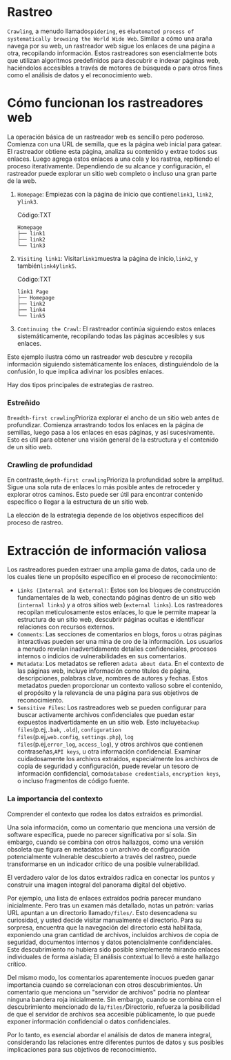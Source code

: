 # Rastreo

`Crawling`, a menudo llamado`spidering`, es el`automated process of systematically browsing the World Wide Web`. Similar a cómo una araña navega por su web, un rastreador web sigue los enlaces de una página a otra, recopilando información. Estos rastreadores son esencialmente bots que utilizan algoritmos predefinidos para descubrir e indexar páginas web, haciéndolos accesibles a través de motores de búsqueda o para otros fines como el análisis de datos y el reconocimiento web.

# **Cómo funcionan los rastreadores web**

La operación básica de un rastreador web es sencillo pero poderoso. Comienza con una URL de semilla, que es la página web inicial para gatear. El rastreador obtiene esta página, analiza su contenido y extrae todos sus enlaces. Luego agrega estos enlaces a una cola y los rastrea, repitiendo el proceso iterativamente. Dependiendo de su alcance y configuración, el rastreador puede explorar un sitio web completo o incluso una gran parte de la web.

1. `Homepage`: Empiezas con la página de inicio que contiene`link1`, `link2`, y`link3`.
    
    Código:TXT
    
    ```
    Homepage
    ├── link1
    ├── link2
    └── link3
    
    ```
    
2. `Visiting link1`: Visitar`link1`muestra la página de inicio,`link2`, y también`link4`y`link5`.
    
    Código:TXT
    
    ```
    link1 Page
    ├── Homepage
    ├── link2
    ├── link4
    └── link5
    
    ```
    
3. `Continuing the Crawl`: El rastreador continúa siguiendo estos enlaces sistemáticamente, recopilando todas las páginas accesibles y sus enlaces.

Este ejemplo ilustra cómo un rastreador web descubre y recopila información siguiendo sistemáticamente los enlaces, distinguiéndolo de la confusión, lo que implica adivinar los posibles enlaces.

Hay dos tipos principales de estrategias de rastreo.

### **Estreñido**

[](https://mermaid.ink/svg/pako:eNo90D0PgjAQBuC_0twsg98Jgwkf6oKJgThZhkpPIEohpR0M4b970shNd09uuHsHKFqJ4EOpRVexJOWqtw83ZIiS3dKEK0YV3K-iRLbMuUIluQqY5x1Y6HSV_yFysCYIJ4gdbGY4OtgSRBOcHOxmODvYE8ACGtSNqCXdOPwu4WAqbJCDT60U-sWBq5H2hDVt9lEF-EZbXIBubVmB_xTvnibbSWEwrgX91syKsjatvrgIpiTGL-8RVcQ)

`Breadth-first crawling`Prioriza explorar el ancho de un sitio web antes de profundizar. Comienza arrastrando todos los enlaces en la página de semillas, luego pasa a los enlaces en esas páginas, y así sucesivamente. Esto es útil para obtener una visión general de la estructura y el contenido de un sitio web.

### **Crawling de profundidad**

[](https://mermaid.ink/svg/pako:eNo9zz0PgjAQBuC_0twsg18LgwlfGyYG4uQ5VHoC0RZS2sEQ_rsnTezU98mlvXeGZlAEMbRWjp0oKzSTf4RQEylxrUo0gk9yu8iWxPaOhoxCk4goOok06I41XSELsGfIVsgDHBjyFYoAR4YivCEEGtiAJqtlr3iZ-fclgutIE0LMVyXtCwHNwnPSu6H-mAZiZz1twA6-7SB-yvfEyY9KOsp7ySX0X0n1brDn0HWtvHwB2SFOww)

En contraste,`depth-first crawling`Prioriza la profundidad sobre la amplitud. Sigue una sola ruta de enlaces lo más posible antes de retroceder y explorar otros caminos. Esto puede ser útil para encontrar contenido específico o llegar a la estructura de un sitio web.

La elección de la estrategia depende de los objetivos específicos del proceso de rastreo.

# **Extracción de información valiosa**

Los rastreadores pueden extraer una amplia gama de datos, cada uno de los cuales tiene un propósito específico en el proceso de reconocimiento:

- `Links (Internal and External)`: Estos son los bloques de construcción fundamentales de la web, conectando páginas dentro de un sitio web (`internal links`) y a otros sitios web (`external links`). Los rastreadores recopilan meticulosamente estos enlaces, lo que le permite mapear la estructura de un sitio web, descubrir páginas ocultas e identificar relaciones con recursos externos.
- `Comments`: Las secciones de comentarios en blogs, foros u otras páginas interactivas pueden ser una mina de oro de la información. Los usuarios a menudo revelan inadvertidamente detalles confidenciales, procesos internos o indicios de vulnerabilidades en sus comentarios.
- `Metadata`: Los metadatos se refieren a`data about data`. En el contexto de las páginas web, incluye información como títulos de página, descripciones, palabras clave, nombres de autores y fechas. Estos metadatos pueden proporcionar un contexto valioso sobre el contenido, el propósito y la relevancia de una página para sus objetivos de reconocimiento.
- `Sensitive Files`: Los rastreadores web se pueden configurar para buscar activamente archivos confidenciales que puedan estar expuestos inadvertidamente en un sitio web. Esto incluye`backup files`(p.ej,`.bak`, `.old`), `configuration files`(p.ej,`web.config`, `settings.php`), `log files`(p.ej,`error_log`, `access_log`), y otros archivos que contienen contraseñas,`API keys`, u otra información confidencial. Examinar cuidadosamente los archivos extraídos, especialmente los archivos de copia de seguridad y configuración, puede revelar un tesoro de información confidencial, como`database credentials`, `encryption keys`, o incluso fragmentos de código fuente.

### **La importancia del contexto**

Comprender el contexto que rodea los datos extraídos es primordial.

Una sola información, como un comentario que menciona una versión de software específica, puede no parecer significativa por sí sola. Sin embargo, cuando se combina con otros hallazgos, como una versión obsoleta que figura en metadatos o un archivo de configuración potencialmente vulnerable descubierto a través del rastreo, puede transformarse en un indicador crítico de una posible vulnerabilidad.

El verdadero valor de los datos extraídos radica en conectar los puntos y construir una imagen integral del panorama digital del objetivo.

Por ejemplo, una lista de enlaces extraídos podría parecer mundano inicialmente. Pero tras un examen más detallado, notas un patrón: varias URL apuntan a un directorio llamado`/files/`. Esto desencadena su curiosidad, y usted decide visitar manualmente el directorio. Para su sorpresa, encuentra que la navegación del directorio está habilitada, exponiendo una gran cantidad de archivos, incluidos archivos de copia de seguridad, documentos internos y datos potencialmente confidenciales. Este descubrimiento no hubiera sido posible simplemente mirando enlaces individuales de forma aislada; El análisis contextual lo llevó a este hallazgo crítico.

Del mismo modo, los comentarios aparentemente inocuos pueden ganar importancia cuando se correlacionan con otros descubrimientos. Un comentario que menciona un "servidor de archivos" podría no plantear ninguna bandera roja inicialmente. Sin embargo, cuando se combina con el descubrimiento mencionado de la`/files/`Directorio, refuerza la posibilidad de que el servidor de archivos sea accesible públicamente, lo que puede exponer información confidencial o datos confidenciales.

Por lo tanto, es esencial abordar el análisis de datos de manera integral, considerando las relaciones entre diferentes puntos de datos y sus posibles implicaciones para sus objetivos de reconocimiento.